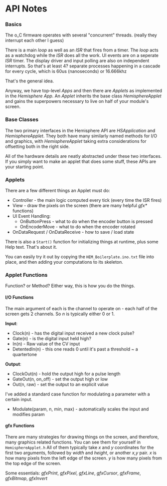 API Notes
===

### Basics

The o_C firmware operates with several "concurrent" threads.
(really they interrupt each other I guess)

There is a main _loop_ as well as an _ISR_ that fires from a timer.
The _loop_ acts as a watchdog while the _ISR_ does all the work.
UI events are on a seperate _ISR_ timer.
The display driver and input polling are also on independent interrupts.
So that's at least 4? separate processes happening in a cascade
for every cycle, which is 60us (nanoseconds) or 16.666khz

That's the general idea.

Anyway, we have top-level *Apps* and then there are *Applets* as implemented
in the _Hemisphere_ *App*. An *Applet* inherits the base class _HemisphereApplet_
and gains the superpowers necessary to live on half of your module's screen.

### Base Classes

The two primary interfaces in the Hemisphere API are _HSApplication_ and _HemisphereApplet_.
They both have many similarly named methods for I/O and graphics, with 
_HemisphereApplet_ taking extra considerations for offsetting both in the right side.

All of the hardware details are neatly abstracted under these two interfaces. If you
simply want to make an applet that does some stuff, these APIs are your starting point.

### Applets

There are a few different things an Applet must do:
* Controller - the main logic computed every tick (every time the ISR fires)
* View - draw the pixels on the screen (there are many helpful _gfx*_ functions)
* UI Event Handling:
  * OnButtonPress - what to do when the encoder button is pressed
  * OnEncoderMove - what to do when the encoder rotated
* OnDataRequest / OnDataReceive - how to save / load state

There is also a `Start()` function for initializing things at runtime,
plus some Help text. That's about it.

You can easily try it out by copying the `HEM_Boilerplate.ino.txt` file into place,
and then adding your computations to its skeleton.

### Applet Functions

Function? or Method? Either way, this is how you do the things.

#### I/O Functions
The main argument of each is the channel to operate on - each half of the
screen gets 2 channels. So _n_ is typically either 0 or 1.

**Input**:
* Clock(n) - has the digital input received a new clock pulse?
* Gate(n) - is the digital input held high?
* In(n) - Raw value of the CV input
* DetentedIn(n) - this one reads 0 until it's past a threshold ~ a quartertone

**Output**:
* ClockOut(n) - hold the output high for a pulse length
* GateOut(n, on_off) - set the output high or low
* Out(n, raw) - set the output to an explicit value

I've added a standard case function for modulating a parameter with a certain input.
* Modulate(param, n, min, max) - automatically scales the input and modifies param

#### gfx Functions
There are many strategies for drawing things on the screen, and therefore, many
graphics related functions. You can see them for yourself in `HemisphereApplet.h`
All of them typically take _x_ and _y_ coordinates for the first two arguments,
followed by _width_ and _height_, or another _x,y_ pair.
_x_ is how many pixels from the left edge of the screen.
_y_ is how many pixels from the top edge of the screen.

Some essentials: *gfxPrint*, *gfxPixel*, *gfxLine*, *gfxCursor*,
                *gfxFrame*, *gfxBitmap*, *gfxInvert*

